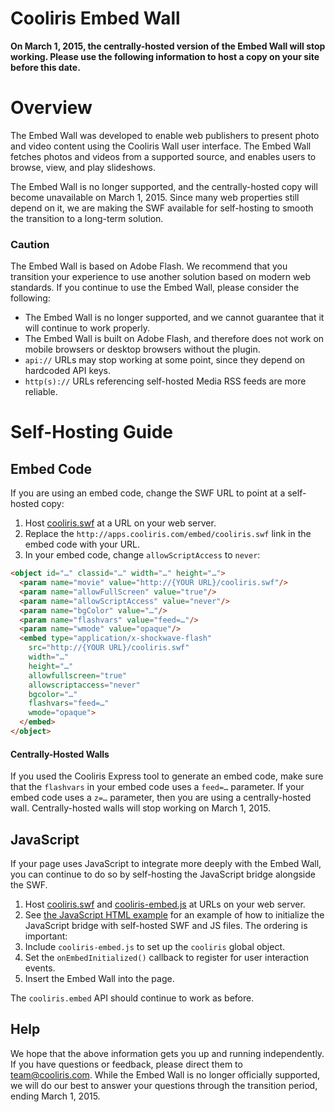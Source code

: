 Cooliris Embed Wall
==========
**On March 1, 2015, the centrally-hosted version of the Embed Wall will stop working. Please use the following information to host a copy on your site before this date.**

# Overview

The Embed Wall was developed to enable web publishers to present photo and video content using the Cooliris Wall user interface. The Embed Wall fetches photos and videos from a supported source, and enables users to browse, view, and play slideshows.

The Embed Wall is no longer supported, and the centrally-hosted copy will become unavailable on March 1, 2015. Since many web properties still depend on it, we are making the SWF available for self-hosting to smooth the transition to a long-term solution.

### Caution

The Embed Wall is based on Adobe Flash. We recommend that you transition your experience to use another solution based on modern web standards. If you continue to use the Embed Wall, please consider the following:

* The Embed Wall is no longer supported, and we cannot guarantee that it will continue to work properly.
* The Embed Wall is built on Adobe Flash, and therefore does not work on mobile browsers or desktop browsers without the plugin.
* `api://` URLs may stop working at some point, since they depend on hardcoded API keys.
* `http(s)://` URLs referencing self-hosted Media RSS feeds are more reliable.

# Self-Hosting Guide

## Embed Code

If you are using an embed code, change the SWF URL to point at a self-hosted copy:

1. Host [cooliris.swf](cooliris.swf) at a URL on your web server.
2. Replace the `http://apps.cooliris.com/embed/cooliris.swf` link in the embed code with your URL.
3. In your embed code, change `allowScriptAccess` to `never`:
```html
<object id="…" classid="…" width="…" height="…">
  <param name="movie" value="http://{YOUR URL}/cooliris.swf"/>
  <param name="allowFullScreen" value="true"/>
  <param name="allowScriptAccess" value="never"/>
  <param name="bgColor" value="…"/>
  <param name="flashvars" value="feed=…"/>
  <param name="wmode" value="opaque"/>
  <embed type="application/x-shockwave-flash"
    src="http://{YOUR URL}/cooliris.swf"
    width="…"
    height="…"
    allowfullscreen="true"
    allowscriptaccess="never"
    bgcolor="…"
    flashvars="feed=…"
    wmode="opaque">
  </embed> 
</object> 
```

#### Centrally-Hosted Walls

If you used the Cooliris Express tool to generate an embed code, make sure that the `flashvars` in your embed code uses a `feed=…` parameter. If your embed code uses a `z=…` parameter, then you are using a centrally-hosted wall. Centrally-hosted walls will stop working on March 1, 2015.

## JavaScript

If your page uses JavaScript to integrate more deeply with the Embed Wall, you can continue to do so by self-hosting the JavaScript bridge alongside the SWF.

1. Host [cooliris.swf](cooliris.swf) and [cooliris-embed.js](js/cooliris-embed.js) at URLs on your web server.
2. See [the JavaScript HTML example](js/example.html) for an example of how to initialize the JavaScript bridge with self-hosted SWF and JS files. The ordering is important:
  1. Include `cooliris-embed.js` to set up the `cooliris` global object.
  2. Set the `onEmbedInitialized()` callback to register for user interaction events.
  3. Insert the Embed Wall into the page.

The `cooliris.embed` API should continue to work as before.

## Help

We hope that the above information gets you up and running independently. If you have questions or feedback, please direct them to <team@cooliris.com>. While the Embed Wall is no longer officially supported, we will do our best to answer your questions through the transition period, ending March 1, 2015.

